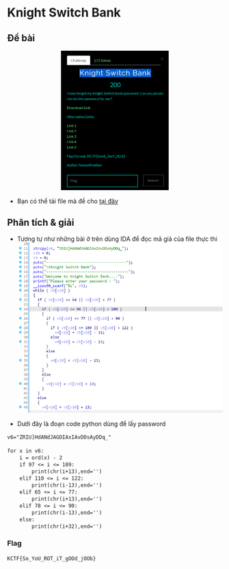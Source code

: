 # Knight Switch Bank

## Đề bài
<p align="center">
  <img src="./images/image0.png" width="50%" alt="accessibility text">
</p>

- Bạn có thể tải file mà đề cho [tại đây](./ks_switch_bank.zip)

## Phân tích & giải

- Tương tự như những bài ở trên dùng IDA để đọc mã giả của file thực thi
![check file](./images/image1.png)

- Dưới đây là đoạn code python dùng để lấy password
```
v6="ZRIU]HdANdJAGDIAxIAvDDsAyDDq_"

for x in v6:
    i = ord(x) - 2
    if 97 <= i <= 109:
        print(chr(i+13),end='')
    elif 110 <= i <= 122:
        print(chr(i-13),end='')
    elif 65 <= i <= 77:
        print(chr(i+13),end='')
    elif 78 <= i <= 90:
        print(chr(i-13),end='')
    else:
        print(chr(i+32),end='')
```
### Flag
    KCTF{So_YoU_ROT_iT_gOOd_jOOb}